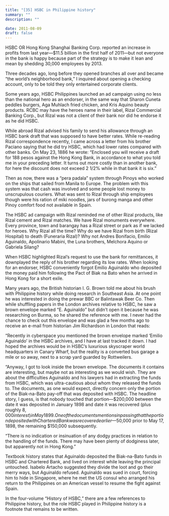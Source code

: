 ```yaml
---
title: "[35] HSBC in Philippine history"
summary: ""
description: ""

date: 2011-08-09
draft: false
---
```


HSBC OR Hong Kong Shanghai Banking Corp. reported an increase in profits from last year—$11.5 billion in the first half of 2011—but not everyone in the bank is happy because part of the strategy is to make it lean and mean by shedding 30,000 employees by 2013.

Three decades ago, long before they opened branches all over and became “the world’s neighborhood bank,” I inquired about opening a checking account, only to be told they only entertained corporate clients.

Some years ago, HSBC Philippines launched an ad campaign using no less than the national hero as an endorser, in the same way that Sharon Cuneta peddles burgers, Aga Muhlach fried chicken, and Kris Aquino beauty products. RCBC may have the heroes name in their label, Rizal Commercial Banking Corp., but Rizal was not a client of their bank nor did he endorse it as he did HSBC.

While abroad Rizal advised his family to send his allowance through an HSBC bank draft that was supposed to have better rates. While re-reading Rizal correspondence recently, I came across a letter from his brother Paciano saying that he did try HSBC, which had lower rates compared with other banks. On May 23, 1886 he wrote: “Enclosed you will receive a draft for 188 pesos against the Hong Kong Bank, in accordance to what you told me in your preceding letter. It turns out more costly than in another bank, for here the discount does not exceed 2 1/2% while in that bank it is six.”

Then as now, there was a “pera padala” system through Pinoys who worked on the ships that sailed from Manila to Europe. The problem with this system was that cash was involved and some people lost money to unscrupulous couriers. What was sent to Rizal through ship employees though were his ration of miki noodles, jars of burong manga and other Pinoy comfort food not available in Spain.

The HSBC ad campaign with Rizal reminded me of other Rizal products, like Rizal cement and Rizal matches. We have Rizal monuments everywhere. Every province, town and barangay has a Rizal street or park as if we lacked for heroes. Why Rizal all the time? Why do we have Rizal from birth (Rizal Hospital) to death (Funeraria Rizal)? Why not Andres Bonifacio, Emilio Aguinaldo, Apolinario Mabini, the Luna brothers, Melchora Aquino or Gabriela Silang?

When HSBC highlighted Rizal’s request to use the bank for remittances, it downplayed the reply of his brother regarding its low rates. When looking for an endorser, HSBC conveniently forgot Emilio Aguinaldo who deposited the money paid him following the Pact of Biak na Bato when he arrived in Hong Kong for a short exile.

Many years ago, the British historian I. G. Brown told me about his brush with Philippine history while doing research in Southeast Asia. At one point he was interested in doing the prewar BBC or Balintawak Beer Co. Then while shuffling papers in the London archives relative to HSBC, he saw a brown envelope marked “E. Aguinaldo” but didn’t open it because he was researching on Burma, so he shared the reference with me. I never had the chance to check out this envelope and was glad a few months ago to receive an e-mail from historian Jim Richardson in London that reads:

“Recently in cyberspace you mentioned the brown envelope marked  ‘Emilio Aguinaldo’ in the HSBC archives, and I have at last tracked it down.  I had hoped the archives would be in HSBC’s luxurious skyscraper world headquarters in Canary Wharf, but the reality is a converted bus garage a mile or so away, next to a scrap yard guarded by Rottweilers.

“Anyway, I got to look inside the brown envelope. The documents it contains are interesting, but maybe not as interesting as we would wish. They are about the difficulties Aguinaldo and his lawyers had in extracting the funds from HSBC, which was ultra-cautious about whom they released the funds to. The documents, as one would expect, directly concern only the portion of the Biak-na-Bato pay-off that was deposited with HSBC. The headline story, I guess, is that nobody touched that portion—$200,000 between the date it was deposited in January 1898 and date it was recovered (plus roughly $8,000 interest) in May 1899. One of the documents mentions in passing that the portion deposited with Chartered Bank was recovered earlier—$50,000 prior to May 17, 1898, the remaining $150,000 subsequently.

“There is no indication or insinuation of any dodgy practices in relation to the handling of the funds. There may have been plenty of dodginess later, but apparently not in Hong Kong.”

Textbook history states that Aguinaldo deposited the Biak-na-Bato funds in HSBC and Chartered Bank, and lived on interest while leaving the principal untouched. Isabelo Artacho suggested they divide the loot and go their merry ways, but Aguinaldo refused. Aguinaldo was sued in court, forcing him to hide in Singapore, where he met the US consul who arranged his return to the Philippines on an American vessel to resume the fight against Spain.

In the four-volume “History of HSBC,” there are a few references to Philippine history, but the role HSBC played in Philippine history is a footnote that remains to be written.
